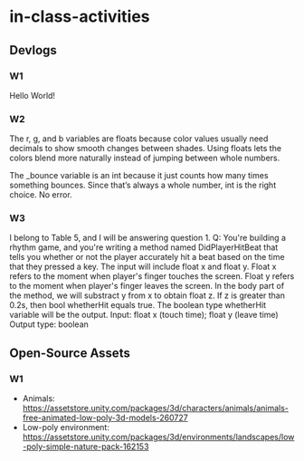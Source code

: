 # in-class-activities
## Devlogs
### W1
Hello World!

### W2
The r, g, and b variables are floats because color values usually need decimals to show smooth changes between shades. Using floats lets the colors blend more naturally instead of jumping between whole numbers.

The _bounce variable is an int because it just counts how many times something bounces. Since that’s always a whole number, int is the right choice.
No error.

### W3
I belong to Table 5, and I will be answering question 1.
Q: You're building a rhythm game, and you're writing a method named DidPlayerHitBeat that tells you whether or not the player accurately hit a beat based on the time that they pressed a key.
The input will include float x and float y. Float x refers to the moment when player's finger touches the screen. Float y refers to the moment when player's finger leaves the screen. In the body part of the method, we will substract y from x to obtain float z. If z is greater than 0.2s, then bool whetherHit equals true. The boolean type whetherHit variable will be the output.
Input: float x (touch time); float y (leave time)
Output type: boolean

## Open-Source Assets
### W1
- Animals: https://assetstore.unity.com/packages/3d/characters/animals/animals-free-animated-low-poly-3d-models-260727 
- Low-poly environment: https://assetstore.unity.com/packages/3d/environments/landscapes/low-poly-simple-nature-pack-162153 

